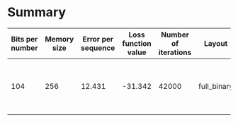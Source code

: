 # Summary

| Bits per number | Memory size | Error per sequence  | Loss function value | Number of iterations | Layout      | Hardware                                  |
| --------------- | ----------- | ------------------  | ------------------- | -------------------- | ------      | ----------------------------------------- |
| 104             | 256         | 12.431              | -31.342             | 42000                | full_binary | Intel(R) Xeon(R) Gold 6140 CPU @ 2.30GHz  |
